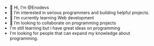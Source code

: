 - 👋 Hi, I’m @Enodevs
- 👀 I’m interested in serious programmers and building helpful projects.
- 🌱 I’m currently learning Web development 
- 💞️ I’m looking to collaborate on programming projects
- I'm still learning but i have great ideas on programming
- I'm looking for people that can expand my knowledge about programming.

<!---
Enodevs/Enodevs is a ✨ special ✨ repository because its `README.md` (this file) appears on your GitHub profile.
You can click the Preview link to take a look at your changes.
--->
